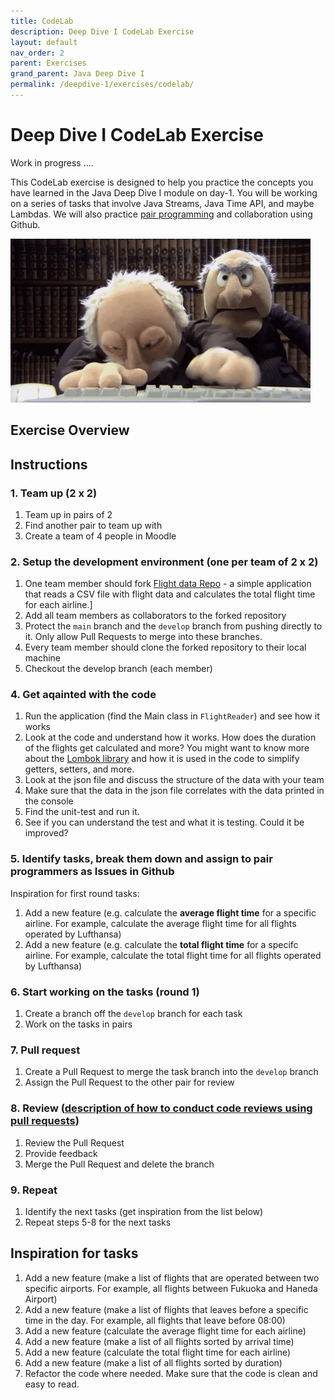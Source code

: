 ```yaml
---
title: CodeLab
description: Deep Dive I CodeLab Exercise
layout: default
nav_order: 2
parent: Exercises
grand_parent: Java Deep Dive I
permalink: /deepdive-1/exercises/codelab/
---
```


# Deep Dive I CodeLab Exercise

Work in progress ....

This CodeLab exercise is designed to help you practice the concepts you have learned in the Java Deep Dive I module on day-1. You will be working on a series of tasks that involve Java Streams, Java Time API, and maybe Lambdas. We will also practice [pair programming](../../toolbox/sys/projectmanagement/pairprogramming.md) and collaboration using Github.

![Pair programming](./images/pairprogramming.gif)

## Exercise Overview

## Instructions

### 1. Team up (2 x 2)

1. Team up in pairs of 2
2. Find another pair to team up with
3. Create a team of 4 people in Moodle

### 2. Setup the development environment (one per team of 2 x 2)

1. One team member should fork [Flight data Repo](https://github.com/dat3Cph/flightapp) - a simple application that reads a CSV file with flight data and calculates the total flight time for each airline.]
2. Add all team members as collaborators to the forked repository
3. Protect the `main` branch and the `develop` branch from pushing directly to it. Only allow Pull Requests to merge into these branches.
4. Every team member should clone the forked repository to their local machine
5. Checkout the develop branch (each member)

### 4. Get aqainted with the code

1. Run the application (find the Main class in `FlightReader`) and see how it works
2. Look at the code and understand how it works. How does the duration of the flights get calculated and more? You might want to
know more about the [Lombok library](../../toolbox/java/deepdive/lombok.md) and how it is used in the code to simplify getters, setters, and more.
3. Look at the json file and discuss the structure of the data with your team
4. Make sure that the data in the json file correlates with the data printed in the console
5. Find the unit-test and run it.
6. See if you can understand the test and what it is testing. Could it be improved?

### 5. Identify tasks, break them down and assign to pair programmers as Issues in Github

Inspiration for first round tasks:

1. Add a new feature (e.g. calculate the **average flight time** for a specific airline. For example, calculate the average flight time for all flights operated by Lufthansa)
2. Add a new feature (e.g. calculate the **total flight time** for a specifc airline. For example, calculate the total flight time for all flights operated by Lufthansa)

### 6. Start working on the tasks (round 1)

1. Create a branch off the `develop` branch for each task
2. Work on the tasks in pairs

### 7. Pull request

1. Create a Pull Request to merge the task branch into the `develop` branch
2. Assign the Pull Request to the other pair for review

### 8. Review ([description of how to conduct code reviews using pull requests](../../toolbox/sys/projectmanagement/codereviews.md))

1. Review the Pull Request
2. Provide feedback
3. Merge the Pull Request and delete the branch

### 9. Repeat

1. Identify the next tasks (get inspiration from the list below)
2. Repeat steps 5-8 for the next tasks

## Inspiration for tasks

1. Add a new feature (make a list of flights that are operated between two specific airports. For example, all flights between Fukuoka and Haneda Airport)
2. Add a new feature (make a list of flights that leaves before a specific time in the day. For example, all flights that leave before 08:00)
3. Add a new feature (calculate the average flight time for each airline)
4. Add a new feature (make a list of all flights sorted by arrival time)
5. Add a new feature (calculate the total flight time for each airline)
6. Add a new feature (make a list of all flights sorted by duration)
7. Refactor the code where needed. Make sure that the code is clean and easy to read.
